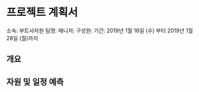 # 프로젝트 계획서

소속: 부트사차원
팀명:
매니저:
구성원:
기간: 2019년 1월 16일 (수) 부터 2019년 1월 28일 (월)까지

## 개요
 

## 자원 및 일정 예측


